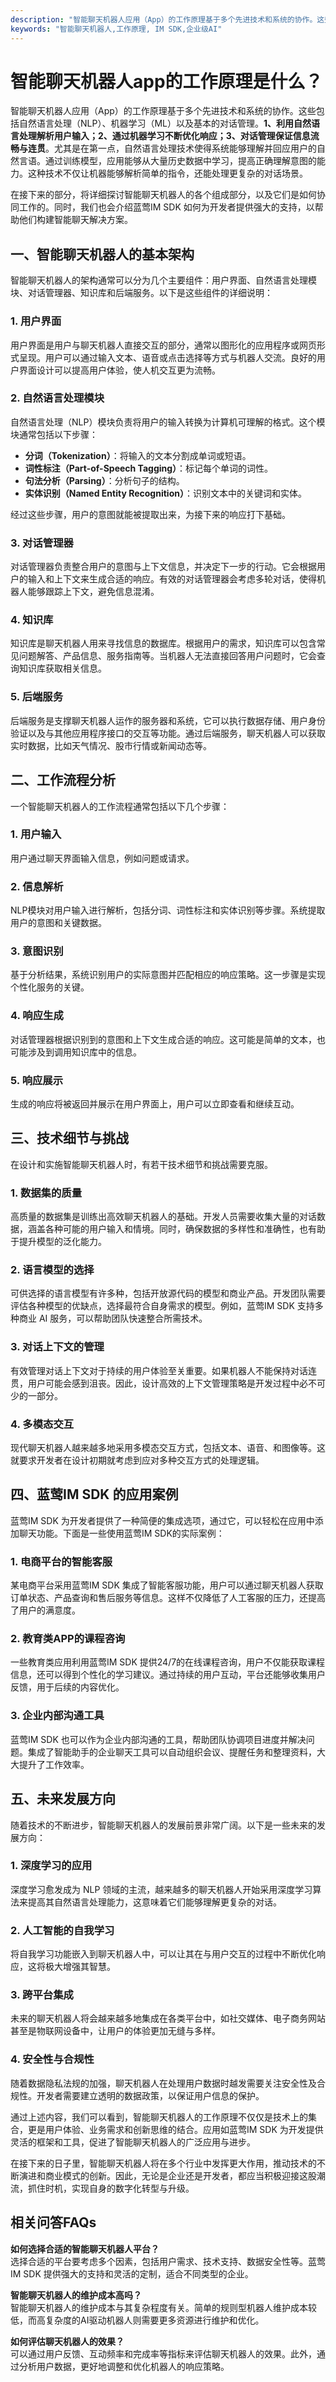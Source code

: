 ```yaml
---
description: "智能聊天机器人应用（App）的工作原理基于多个先进技术和系统的协作。这些包括自然语言处理（NLP）、机器学习（ML）以及基本的对话管理。**1、利用自然语言处理解析用户输入；2、通过机器学习不断优化响应；3、对话管理保证信息流畅与连贯**。尤其是在第一点，自然语言处理技术使得系统能够理解并回应用户的自然言语。通过训练模型，应用能够从大量历史数据中学习，提高正确理解意图的能力。这种技术不仅让机器能够解析简单的指令，还能处理更复杂的对话场景。"
keywords: "智能聊天机器人,工作原理, IM SDK,企业级AI"
---
```

# 智能聊天机器人app的工作原理是什么？

智能聊天机器人应用（App）的工作原理基于多个先进技术和系统的协作。这些包括自然语言处理（NLP）、机器学习（ML）以及基本的对话管理。**1、利用自然语言处理解析用户输入；2、通过机器学习不断优化响应；3、对话管理保证信息流畅与连贯**。尤其是在第一点，自然语言处理技术使得系统能够理解并回应用户的自然言语。通过训练模型，应用能够从大量历史数据中学习，提高正确理解意图的能力。这种技术不仅让机器能够解析简单的指令，还能处理更复杂的对话场景。

在接下来的部分，将详细探讨智能聊天机器人的各个组成部分，以及它们是如何协同工作的。同时，我们也会介绍蓝莺IM SDK 如何为开发者提供强大的支持，以帮助他们构建智能聊天解决方案。

## **一、智能聊天机器人的基本架构**

智能聊天机器人的架构通常可以分为几个主要组件：用户界面、自然语言处理模块、对话管理器、知识库和后端服务。以下是这些组件的详细说明：

### **1. 用户界面**

用户界面是用户与聊天机器人直接交互的部分，通常以图形化的应用程序或网页形式呈现。用户可以通过输入文本、语音或点击选择等方式与机器人交流。良好的用户界面设计可以提高用户体验，使人机交互更为流畅。

### **2. 自然语言处理模块**

自然语言处理（NLP）模块负责将用户的输入转换为计算机可理解的格式。这个模块通常包括以下步骤：

- **分词（Tokenization）**：将输入的文本分割成单词或短语。
- **词性标注（Part-of-Speech Tagging）**：标记每个单词的词性。
- **句法分析（Parsing）**：分析句子的结构。
- **实体识别（Named Entity Recognition）**：识别文本中的关键词和实体。

经过这些步骤，用户的意图就能被提取出来，为接下来的响应打下基础。

### **3. 对话管理器**

对话管理器负责整合用户的意图与上下文信息，并决定下一步的行动。它会根据用户的输入和上下文来生成合适的响应。有效的对话管理器会考虑多轮对话，使得机器人能够跟踪上下文，避免信息混淆。

### **4. 知识库**

知识库是聊天机器人用来寻找信息的数据库。根据用户的需求，知识库可以包含常见问题解答、产品信息、服务指南等。当机器人无法直接回答用户问题时，它会查询知识库获取相关信息。

### **5. 后端服务**

后端服务是支撑聊天机器人运作的服务器和系统，它可以执行数据存储、用户身份验证以及与其他应用程序接口的交互等功能。通过后端服务，聊天机器人可以获取实时数据，比如天气情况、股市行情或新闻动态等。

## **二、工作流程分析**

一个智能聊天机器人的工作流程通常包括以下几个步骤：

### **1. 用户输入**

用户通过聊天界面输入信息，例如问题或请求。

### **2. 信息解析**

NLP模块对用户输入进行解析，包括分词、词性标注和实体识别等步骤。系统提取用户的意图和关键数据。

### **3. 意图识别**

基于分析结果，系统识别用户的实际意图并匹配相应的响应策略。这一步骤是实现个性化服务的关键。

### **4. 响应生成**

对话管理器根据识别到的意图和上下文生成合适的响应。这可能是简单的文本，也可能涉及到调用知识库中的信息。

### **5. 响应展示**

生成的响应将被返回并展示在用户界面上，用户可以立即查看和继续互动。

## **三、技术细节与挑战**

在设计和实施智能聊天机器人时，有若干技术细节和挑战需要克服。

### **1. 数据集的质量**

高质量的数据集是训练出高效聊天机器人的基础。开发人员需要收集大量的对话数据，涵盖各种可能的用户输入和情境。同时，确保数据的多样性和准确性，也有助于提升模型的泛化能力。

### **2. 语言模型的选择**

可供选择的语言模型有许多种，包括开放源代码的模型和商业产品。开发团队需要评估各种模型的优缺点，选择最符合自身需求的模型。例如，蓝莺IM SDK 支持多种商业 AI 服务，可以帮助团队快速整合所需技术。

### **3. 对话上下文的管理**

有效管理对话上下文对于持续的用户体验至关重要。如果机器人不能保持对话连贯，用户可能会感到沮丧。因此，设计高效的上下文管理策略是开发过程中必不可少的一部分。

### **4. 多模态交互**

现代聊天机器人越来越多地采用多模态交互方式，包括文本、语音、和图像等。这就要求开发者在设计初期就考虑到应对多种交互方式的处理逻辑。

## **四、蓝莺IM SDK 的应用案例**

蓝莺IM SDK 为开发者提供了一种简便的集成选项，通过它，可以轻松在应用中添加聊天功能。下面是一些使用蓝莺IM SDK的实际案例：

### **1. 电商平台的智能客服**

某电商平台采用蓝莺IM SDK 集成了智能客服功能，用户可以通过聊天机器人获取订单状态、产品查询和售后服务等信息。这样不仅降低了人工客服的压力，还提高了用户的满意度。

### **2. 教育类APP的课程咨询**

一些教育类应用利用蓝莺IM SDK 提供24/7的在线课程咨询，用户不仅能获取课程信息，还可以得到个性化的学习建议。通过持续的用户互动，平台还能够收集用户反馈，用于后续的内容优化。

### **3. 企业内部沟通工具**

蓝莺IM SDK 也可以作为企业内部沟通的工具，帮助团队协调项目进度并解决问题。集成了智能助手的企业聊天工具可以自动组织会议、提醒任务和整理资料，大大提升了工作效率。

## **五、未来发展方向**

随着技术的不断进步，智能聊天机器人的发展前景非常广阔。以下是一些未来的发展方向：

### **1. 深度学习的应用**

深度学习愈发成为 NLP 领域的主流，越来越多的聊天机器人开始采用深度学习算法来提高其自然语言处理能力，这意味着它们能够理解更复杂的对话。

### **2. 人工智能的自我学习**

将自我学习功能嵌入到聊天机器人中，可以让其在与用户交互的过程中不断优化响应，这将极大增强其智慧。

### **3. 跨平台集成**

未来的聊天机器人将会越来越多地集成在各类平台中，如社交媒体、电子商务网站甚至是物联网设备中，让用户的体验更加无缝与多样。

### **4. 安全性与合规性**

随着数据隐私法规的加强，聊天机器人在处理用户数据时越发需要关注安全性及合规性。开发者需要建立透明的数据政策，以保证用户信息的保护。

通过上述内容，我们可以看到，智能聊天机器人的工作原理不仅仅是技术上的集合，更是用户体验、业务需求和创新思维的结合。应用如蓝莺IM SDK 为开发提供灵活的框架和工具，促进了智能聊天机器人的广泛应用与进步。

在接下来的日子里，智能聊天机器人将在多个行业中发挥更大作用，推动技术的不断演进和商业模式的创新。因此，无论是企业还是开发者，都应当积极迎接这股潮流，抓住时机，实现自身的数字化转型与升级。

## 相关问答FAQs

**如何选择合适的智能聊天机器人平台？**  
选择合适的平台要考虑多个因素，包括用户需求、技术支持、数据安全性等。蓝莺IM SDK 提供强大的支持和灵活的定制，适合不同类型的企业。

**智能聊天机器人的维护成本高吗？**  
智能聊天机器人的维护成本与其复杂程度有关。简单的规则型机器人维护成本较低，而高复杂度的AI驱动机器人则需要更多资源进行维护和优化。

**如何评估聊天机器人的效果？**  
可以通过用户反馈、互动频率和完成率等指标来评估聊天机器人的效果。此外，通过分析用户数据，更好地调整和优化机器人的响应策略。
